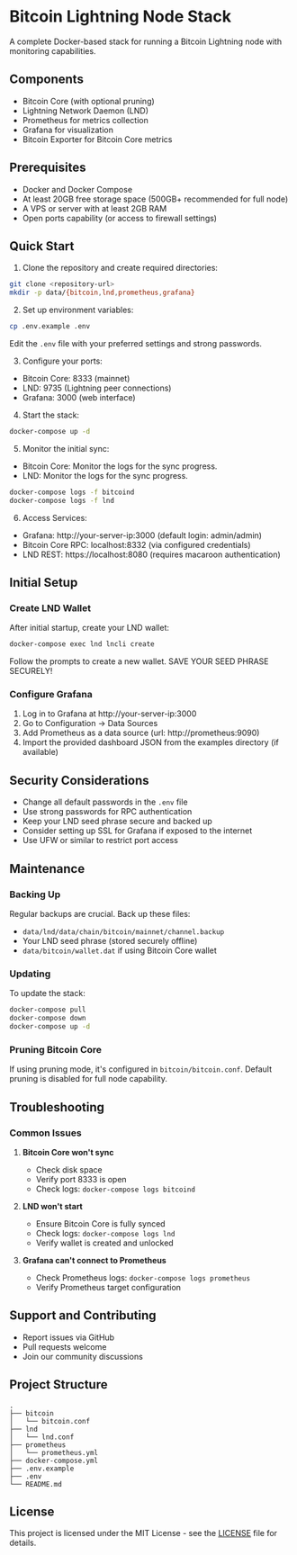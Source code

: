 # Bitcoin Lightning Node Stack

A complete Docker-based stack for running a Bitcoin Lightning node with monitoring capabilities.

## Components
- Bitcoin Core (with optional pruning)
- Lightning Network Daemon (LND)
- Prometheus for metrics collection
- Grafana for visualization
- Bitcoin Exporter for Bitcoin Core metrics

## Prerequisites
- Docker and Docker Compose
- At least 20GB free storage space (500GB+ recommended for full node)
- A VPS or server with at least 2GB RAM
- Open ports capability (or access to firewall settings)

## Quick Start

1. Clone the repository and create required directories:
```bash
git clone <repository-url>
mkdir -p data/{bitcoin,lnd,prometheus,grafana}
```

2. Set up environment variables:
```bash
cp .env.example .env
```

Edit the `.env` file with your preferred settings and strong passwords.

3. Configure your ports:
- Bitcoin Core: 8333 (mainnet)
- LND: 9735 (Lightning peer connections)
- Grafana: 3000 (web interface)

4. Start the stack:
```bash
docker-compose up -d
```
5. Monitor the initial sync:
- Bitcoin Core: Monitor the logs for the sync progress.
- LND: Monitor the logs for the sync progress.

```bash
docker-compose logs -f bitcoind
docker-compose logs -f lnd

```

6. Access Services:
- Grafana: http://your-server-ip:3000 (default login: admin/admin)
- Bitcoin Core RPC: localhost:8332 (via configured credentials)
- LND REST: https://localhost:8080 (requires macaroon authentication)

## Initial Setup

### Create LND Wallet
After initial startup, create your LND wallet:

```bash
docker-compose exec lnd lncli create
```
Follow the prompts to create a new wallet. SAVE YOUR SEED PHRASE SECURELY!

### Configure Grafana
1. Log in to Grafana at http://your-server-ip:3000
2. Go to Configuration → Data Sources
3. Add Prometheus as a data source (url: http://prometheus:9090)
4. Import the provided dashboard JSON from the examples directory (if available)

## Security Considerations
- Change all default passwords in the `.env` file
- Use strong passwords for RPC authentication
- Keep your LND seed phrase secure and backed up
- Consider setting up SSL for Grafana if exposed to the internet
- Use UFW or similar to restrict port access

## Maintenance

### Backing Up
Regular backups are crucial. Back up these files:
- `data/lnd/data/chain/bitcoin/mainnet/channel.backup`
- Your LND seed phrase (stored securely offline)
- `data/bitcoin/wallet.dat` if using Bitcoin Core wallet

### Updating
To update the stack:

```bash
docker-compose pull
docker-compose down
docker-compose up -d
```

### Pruning Bitcoin Core
If using pruning mode, it's configured in `bitcoin/bitcoin.conf`. Default pruning is disabled for full node capability.

## Troubleshooting

### Common Issues
1. **Bitcoin Core won't sync**
   - Check disk space
   - Verify port 8333 is open
   - Check logs: `docker-compose logs bitcoind`

2. **LND won't start**
   - Ensure Bitcoin Core is fully synced
   - Check logs: `docker-compose logs lnd`
   - Verify wallet is created and unlocked

3. **Grafana can't connect to Prometheus**
   - Check Prometheus logs: `docker-compose logs prometheus`
   - Verify Prometheus target configuration

## Support and Contributing
- Report issues via GitHub
- Pull requests welcome
- Join our community discussions

## Project Structure
```
.
├── bitcoin
│   └── bitcoin.conf
├── lnd
│   └── lnd.conf
├── prometheus
│   └── prometheus.yml
├── docker-compose.yml
├── .env.example
├── .env
└── README.md
```

## License
This project is licensed under the MIT License - see the [LICENSE](LICENSE) file for details.